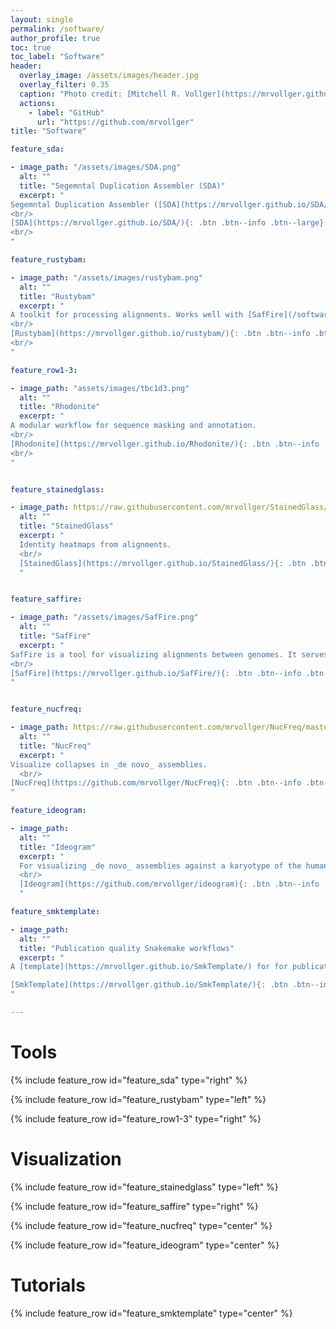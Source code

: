 ```yaml
---
layout: single
permalink: /software/
author_profile: true
toc: true
toc_label: "Software"
header:
  overlay_image: /assets/images/header.jpg
  overlay_filter: 0.35
  caption: "Photo credit: [Mitchell R. Vollger](https://mrvollger.github.io/)"
  actions:
    - label: "GitHub"
      url: "https://github.com/mrvollger"
title: "Software"

feature_sda:

- image_path: "/assets/images/SDA.png"
  alt: ""
  title: "Segemntal Duplication Assembler (SDA)"
  excerpt: "
Segemntal Duplication Assembler ([SDA](https://mrvollger.github.io/SDA/)) is for identifying and resolving collapsed SDs.
<br/>
[SDA](https://mrvollger.github.io/SDA/){: .btn .btn--info .btn--large} 
<br/>
"

feature_rustybam:

- image_path: "/assets/images/rustybam.png"
  alt: ""
  title: "Rustybam"
  excerpt: "
A toolkit for processing alignments. Works well with [SafFire](/software/#visualization).
<br/>
[Rustybam](https://mrvollger.github.io/rustybam/){: .btn .btn--info .btn--large} 
<br/>
"

feature_row1-3:

- image_path: "assets/images/tbc1d3.png"
  alt: ""
  title: "Rhodonite"
  excerpt: "
A modular workflow for sequence masking and annotation.
<br/>
[Rhodonite](https://mrvollger.github.io/Rhodonite/){: .btn .btn--info .btn--large} 
<br/>
"


feature_stainedglass:

- image_path: https://raw.githubusercontent.com/mrvollger/StainedGlass/main/images/chr8.png
  alt: ""
  title: "StainedGlass"
  excerpt: "
  Identity heatmaps from alignments.
  <br/>
  [StainedGlass](https://mrvollger.github.io/StainedGlass/){: .btn .btn--info .btn--large} 
  "


feature_saffire:

- image_path: "/assets/images/SafFire.png"
  alt: ""
  title: "SafFire"
  excerpt: "
SafFire is a tool for visualizing alignments between genomes. It serves as a interactive replacement for miropeats. 
<br/>
[SafFire](https://mrvollger.github.io/SafFire/){: .btn .btn--info .btn--large} 
"


feature_nucfreq:

- image_path: https://raw.githubusercontent.com/mrvollger/NucFreq/master/imgs/image.png
  alt: ""
  title: "NucFreq"
  excerpt: "
Visualize collapses in _de novo_ assemblies.
  <br/>
[NucFreq](https://github.com/mrvollger/NucFreq){: .btn .btn--info .btn--large} 
"

feature_ideogram:

- image_path: 
  alt: ""
  title: "Ideogram"
  excerpt: "
  For visualizing _de novo_ assemblies against a karyotype of the human reference.
  <br/>
  [Ideogram](https://github.com/mrvollger/ideogram){: .btn .btn--info .btn--large} 
  "

feature_smktemplate:

- image_path: 
  alt: ""
  title: "Publication quality Snakemake workflows"
  excerpt: "
A [template](https://mrvollger.github.io/SmkTemplate/) for for publication quality snakemake workflows ([slides](https://mrvollger.github.io/SmkTemplate/slides)).

[SmkTemplate](https://mrvollger.github.io/SmkTemplate/){: .btn .btn--info .btn--large} 
"

---
```


# Tools

{% include feature_row id="feature_sda" type="right" %}

{% include feature_row id="feature_rustybam" type="left" %}

{% include feature_row id="feature_row1-3" type="right" %}

# Visualization

{% include feature_row id="feature_stainedglass" type="left" %}

{% include feature_row id="feature_saffire" type="right" %}

{% include feature_row id="feature_nucfreq" type="center" %}

{% include feature_row id="feature_ideogram" type="center" %}

# Tutorials

{% include feature_row id="feature_smktemplate" type="center" %}

<br/>
